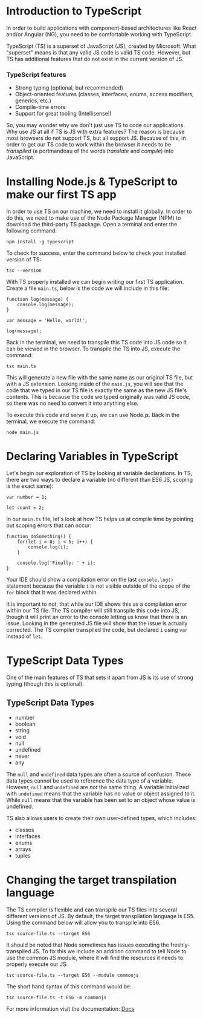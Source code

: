 # Introduction to TypeScript

In order to build applications with component-based architectures like React and/or Angular (NG), you need to be comfortable working with TypeScript.

TypeScript (TS) is a superset of JavaScript (JS), created by Microsoft. What "superset" means is that any valid JS code is valid TS code. However, but TS has additional features that do not exist in the current version of JS.

### TypeScript features

* Strong typing (optional, but recommended)
* Object-oriented features (classes, interfaces, enums, access modifiers, generics, etc.)
* Compile-time errors
* Support for great tooling (Intellisense!)

So, you may wonder why we don't just use TS to code our applications. Why use JS at all if TS is JS with extra features? The reason is because most browsers do not support TS, but all support JS. Because of this, in order to get our TS code to work within the browser it needs to be _*transpiled*_ (a portmandeau of the words _translate_ and _compile_) into JavaScript.

# Installing Node.js & TypeScript to make our first TS app

In order to use TS on our machine, we need to install it globally. In order to do this, we need to make use of the Node Package Manager (NPM) to download the third-party TS package. Open a terminal and enter the following command:

`npm install -g typescript`

To check for success, enter the command below to check your installed version of TS:

`tsc --version`

With TS properly installed we can begin writing our first TS application. Create a file `main.ts`, below is the code we will include in this file:

    function log(message) {
        console.log(message);
    }

    var message = 'Hello, world!';

    log(message);

Back in the terminal, we need to transpile this TS code into JS code so it can be viewed in the browser. To transpile the TS into JS, execute the command:

`tsc main.ts`

This will generate a new file with the same name as our original TS file, but with a JS extension. Looking inside of the `main.js`, you will see that the code that we typed in our TS file is exactly the same as the new JS file's contents. This is because the code we typed originally was valid JS code, so there was no need to convert it into anything else.

To execute this code and serve it up, we can use Node.js. Back in the terminal, we execute the command:

`node main.js`

# Declaring Variables in TypeScript

Let's begin our exploration of TS by looking at variable declarations. In TS, there are two ways to declare a variable (no different than ES6 JS, scoping is the exact same):

`var number = 1;`

`let count = 2;`

In our `main.ts` file, let's look at how TS helps us at compile time by pointing out scoping errors that can occur:

    function doSomething() {
        for(let i = 0; i < 5; i++) {
            console.log(i);
        }

        console.log('Finally: ' + i);
    }

Your IDE should show a compilation error on the last `console.log()` statement because the variable `i` is not visible outside of the scope of the `for` block that it was declared within.

It is important to not, that while our IDE shows this as a compilation error within our TS file. The TS compiler will still transpile this code into JS, though it will print an error to the console letting us know that there is an issue. Looking in the generated JS file will show that the issue is actually corrected. The TS compiler transpiled the code, but declared `i` using `var` instead of `let`.

# TypeScript Data Types

One of the main features of TS that sets it apart from JS is its use of strong typing (though this is optional).

## TypeScript Data Types

* number
* boolean
* string
* void
* null
* undefined
* never
* any

The `null` and `undefined` data types are often a source of confusion. These data types cannot be used to reference the data type of a variable. However, `null` and `undefined` are _not_ the same thing. A variable initialized with `undefined` means that the variable has no value or object assigned to it. While `null` means that the variable has been set to an object whose value is undefined.

TS also allows users to create their own user-defined types, which includes:

* classes
* interfaces
* enums
* arrays
* tuples

# Changing the target transpilation language

The TS compiler is flexible and can transpile our TS files into several different versions of JS. By default, the target transpilation language is ES5. Using the command below will allow you to transpile into ES6. 

    tsc source-file.ts --target ES6

It should be noted that Node sometimes has issues executing the freshly-transpiled JS. To fix this we include an addition command to tell Node to use the common JS module, where it will find the resources it needs to properly execute our JS.

    tsc source-file.ts --target ES6 --module commonjs

The short hand syntax of this command would be:

    tsc source-file.ts -t ES6 -m commonjs

For more information visit the documentation: [Docs](https://www.typescriptlang.org/docs/home.html)